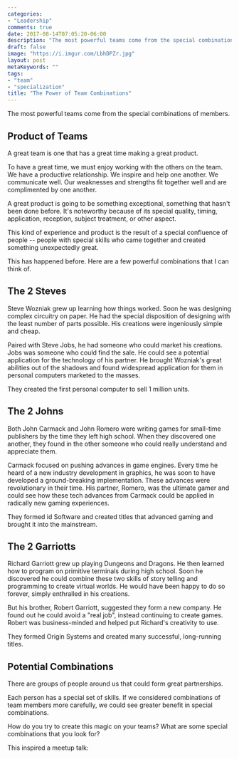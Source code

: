 ```yaml
---
categories:
- "Leadership"
comments: true
date: 2017-08-14T07:05:20-06:00
description: "The most powerful teams come from the special combinations of members."
draft: false
image: "https://i.imgur.com/LbhDPZr.jpg"
layout: post
metaKeywords: ""
tags:
- "team"
- "specialization"
title: "The Power of Team Combinations"
---
```


The most powerful teams come from the special combinations of members.

<!--more-->

## Product of Teams

A great team is one that has a great time making a great product.

To have a great time, we must enjoy working with the others on the team.  We have a productive relationship.  We inspire and help one another.  We communicate well.  Our weaknesses and strengths fit together well and are complimented by one another.

A great product is going to be something exceptional, something that hasn't been done before.  It's noteworthy because of its special quality, timing, application, reception, subject treatment, or other aspect.

This kind of experience and product is the result of a special confluence of people -- people with special skills who came together and created something unexpectedly great.

This has happened before.  Here are a few powerful combinations that I can think of.

## The 2 Steves

Steve Wozniak grew up learning how things worked.  Soon he was designing complex circuitry on paper.  He had the special disposition of designing with the least number of parts possible.  His creations were ingeniously simple and cheap.

Paired with Steve Jobs, he had someone who could market his creations.  Jobs was someone who could find the sale.  He could see a potential application for the technology of his partner.  He brought Wozniak's great abilities out of the shadows and found widespread application for them in personal computers marketed to the masses.

They created the first personal computer to sell 1 million units.

## The 2 Johns

Both John Carmack and John Romero were writing games for small-time publishers by the time they left high school.  When they discovered one another, they found in the other someone who could really understand and appreciate them.  

Carmack focused on pushing advances in game engines.  Every time he heard of a new industry development in graphics, he was soon to have developed a ground-breaking implementation.  These advances were revolutionary in their time.  His partner, Romero, was the ultimate gamer and could see how these tech advances from Carmack could be applied in radically new gaming experiences.

They formed id Software and created titles that advanced gaming and brought it into the mainstream.

## The 2 Garriotts

Richard Garriott grew up playing Dungeons and Dragons.  He then learned how to program on primitive terminals during high school.  Soon he discovered he could combine these two skills of story telling and programming to create virtual worlds.  He would have been happy to do so forever, simply enthralled in his creations.

But his brother, Robert Garriott, suggested they form a new company. He found out he could avoid a "real job", instead continuing to create games.  Robert was business-minded and helped put Richard's creativity to use.

They formed Origin Systems and created many successful, long-running titles.

## Potential Combinations

There are groups of people around us that could form great partnerships.  

Each person has a special set of skills.  If we considered combinations of team members more carefully, we could see greater benefit in special combinations.

How do you try to create this magic on your teams?  What are some special combinations that you look for?

This inspired a meetup talk: 

<script async class="speakerdeck-embed" data-id="7f90d9681bd043f4b11057f372ab9590" data-ratio="1.33333333333333" src="//speakerdeck.com/assets/embed.js"></script>
